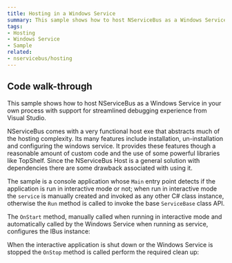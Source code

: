 ```yaml
---
title: Hosting in a Windows Service
summary: This sample shows how to host NServiceBus as a Windows Service in your own process with support for streamlined debugging experience from Visual Studio.
tags:
- Hosting
- Windows Service
- Sample
related:
- nservicebus/hosting
---
```


## Code walk-through

This sample shows how to host NServiceBus as a Windows Service in your own process with support for streamlined debugging experience from Visual Studio.

NServiceBus comes with a very functional host exe that abstracts much of the hosting complexity. Its many features include installation, un-installation and configuring the windows service. It provides these features though a reasonable amount of custom code and the use of some powerful libraries like TopShelf. Since the NServiceBus Host is a general solution with dependencies there are some drawback associated with using it.

The sample is a console application whose `Main` entry point detects if the application is run in interactive mode or not; when run in interactive mode the `service` is manually created and invoked as any other C# class instance, otherwise the `Run` method is called to invoke the base `ServiceBase` class API.

<!-- import windowsservice-hosting-main -->

The `OnStart` method, manually called when running in interactive mode and automatically called by the Windows Service when running as service, configures the IBus instance:

<!-- import windowsservice-hosting-onstart -->

When the interactive application is shut down or the Windows Service is stopped the `OnStop` method is called perform the required clean up:

<!-- import windowsservice-hosting-onstop -->
